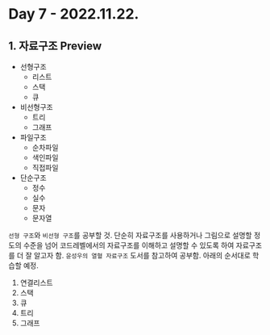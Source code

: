 # Day 7 - 2022.11.22.

## 1. 자료구조 Preview
- 선형구조
  - 리스트
  - 스택
  - 큐
- 비선형구조
  - 트리
  - 그래프
- 파일구조
  - 순차파일
  - 색인파일
  - 직접파일
- 단순구조
  - 정수
  - 실수
  - 문자
  - 문자열

`선형 구조`와 `비선형 구조`를 공부할 것.
단순히 자료구조를 사용하거나 그림으로 설명할 정도의 수준을 넘어 코드레벨에서의 자료구조를 이해하고 설명할 수 있도록 하여 자료구조를 더 잘 알고자 함.
`윤성우의 열혈 자료구조` 도서를 참고하여 공부함.
아래의 순서대로 학습할 예정.

1. 연결리스트
2. 스택
3. 큐
4. 트리
5. 그래프

